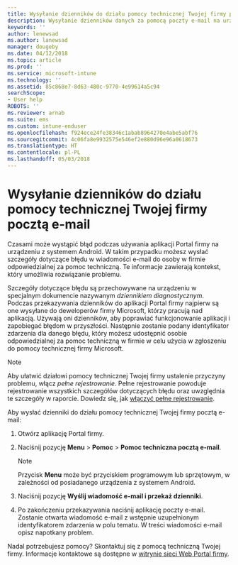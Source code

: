 ```yaml
---
title: Wysyłanie dzienników do działu pomocy technicznej Twojej firmy pocztą e-mail | Microsoft Docs
description: Wysyłanie dzienników danych za pomocą poczty e-mail na urządzeniu z systemem Android
keywords: ''
author: lenewsad
ms.author: lanewsad
manager: dougeby
ms.date: 04/12/2018
ms.topic: article
ms.prod: ''
ms.service: microsoft-intune
ms.technology: ''
ms.assetid: 85c868e7-8d63-480c-9770-4e99614a5c94
searchScope:
- User help
ROBOTS: ''
ms.reviewer: arnab
ms.suite: ems
ms.custom: intune-enduser
ms.openlocfilehash: f924ece24fe38346c1abab8964270e4abe5abf76
ms.sourcegitcommit: 4c06fa8e9932575e546ef2e880d96e96a0618673
ms.translationtype: HT
ms.contentlocale: pl-PL
ms.lasthandoff: 05/03/2018
---
```

# <a name="email-logs-to-your-company-support"></a>Wysyłanie dzienników do działu pomocy technicznej Twojej firmy pocztą e-mail

Czasami może wystąpić błąd podczas używania aplikacji Portal firmy na urządzeniu z systemem Android. W takim przypadku możesz wysłać szczegóły dotyczące błędu w wiadomości e-mail do osoby w firmie odpowiedzialnej za pomoc techniczną. Te informacje zawierają kontekst, który umożliwia rozwiązanie problemu.  

Szczegóły dotyczące błędu są przechowywane na urządzeniu w specjalnym dokumencie nazywanym _dziennikiem diagnostycznym_. Podczas przekazywania dzienników do aplikacji Portal firmy najpierw są one wysyłane do deweloperów firmy Microsoft, którzy pracują nad aplikacją. Używają oni dzienników, aby poprawiać funkcjonowanie aplikacji i zapobiegać błędom w przyszłości. Następnie zostanie podany identyfikator zdarzenia dla danego błędu, który możesz udostępnić osobie odpowiedzialnej za pomoc techniczną w firmie w celu użycia w zgłoszeniu do pomocy technicznej firmy Microsoft.

> [!Note]
> Aby ułatwić działowi pomocy technicznej Twojej firmy ustalenie przyczyny problemu, włącz _pełne rejestrowanie_. Pełne rejestrowanie powoduje rejestrowanie wszystkich szczegółów dotyczących błędu oraz uwzględnia te szczegóły w raporcie. Dowiedz się, jak [włączyć pełne rejestrowanie](use-verbose-logging-to-help-your-it-administrator-fix-device-issues-android.md).  

Aby wysłać dzienniki do działu pomocy technicznej Twojej firmy pocztą e-mail:

1.  Otwórz aplikację Portal firmy.

2.  Naciśnij pozycję **Menu** > **Pomoc** > **Pomoc techniczna pocztą e-mail**.

    > [!NOTE]
    > Przycisk **Menu** może być przyciskiem programowym lub sprzętowym, w zależności od posiadanego urządzenia z systemem Android.

3.  Naciśnij pozycję **Wyślij wiadomość e-mail i przekaż dzienniki**.
4.  Po zakończeniu przekazywania naciśnij aplikację poczty e-mail. Zostanie otwarta wiadomość e-mail z wstępnie uzupełnionym identyfikatorem zdarzenia w polu tematu. W treści wiadomości e-mail opisz napotkany problem.  

Nadal potrzebujesz pomocy? Skontaktuj się z pomocą techniczną Twojej firmy. Informacje kontaktowe są dostępne w [witrynie sieci Web Portal firmy](https://portal.manage.microsoft.com#HelpDeskDialog).
